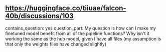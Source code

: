 ## https://huggingface.co/tiiuae/falcon-40b/discussions/103

contains_question: yes
question_part: My question is how can I make my finetuned model benefit from all of the pipeline functions? Why isn't it working the same as the hub model, given I have all files (my assumption is that only the weights files have changed slightly)